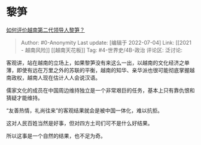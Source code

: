 # 黎笋
[如何评价越南第二代领导人黎笋？](https://www.zhihu.com/question/404793755/answer/2556942926)

> Author: #0-Anonymity
> Last update: [编辑于 2022-07-04]
> Link: [[2021 - 越南风险]] [[越南天花板]]
> Tag: #4-世界史/4B-政治 
> 评论区:
> 泛讨论:

客观讲，站在越南的立场上，如果黎笋没有来这么一出，以越南的文化经济之单薄，即使有远在万里之外的苏联的平衡，越南的知华、亲华派也很可能彻底掌握越南政权，越南人现在估计人人会说汉语。

儒家文化的成员在中国周边维持独立是一个非常艰巨的任务，基本上只有靠仇恨和猜疑才能维持。

“友善热情，礼尚往来”的客观结果就会是被中国一体化，难以抗拒。

这对人民百姓当然是好事，但对四方土司们可不是什么好结果。

所以这事是一个自然的结果，也不足为奇。
